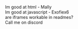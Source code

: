 Im good at html - Mally 
<br>
Im good at javascript - Exofiex6
<br>
are iframes workable in readmes?
<br>
Call me on discord
